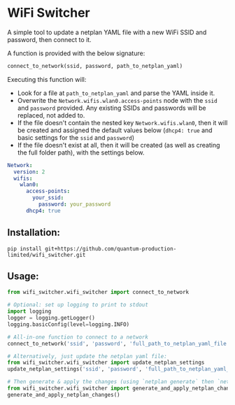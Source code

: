 # WiFi Switcher
A simple tool to update a netplan YAML file with a new WiFi SSID and password, then connect
to it.

A function is provided with the below signature:
```python
connect_to_network(ssid, password, path_to_netplan_yaml)
```

Executing this function will:
- Look for a file at `path_to_netplan_yaml` and parse the YAML inside it.
- Overwrite the `Network.wifis.wlan0.access-points` node with the `ssid` and `password`
provided. Any existing SSIDs and passwords will be replaced, not added to.
- If the file doesn't contain the nested key `Network.wifis.wlan0`, then it will be
created and assigned the default values below (`dhcp4: true` and basic settings for the
`ssid` and `password`)
- If the file doesn't exist at all, then it will be created (as well as creating the full
folder path), with the settings below.

```yaml
Network:
  version: 2
  wifis:
    wlan0:
      access-points:
        your_ssid:
          password: your_password
      dhcp4: true
```

## Installation:

`pip install git+https://github.com/quantum-production-limited/wifi_switcher.git`

## Usage:

```python
from wifi_switcher.wifi_switcher import connect_to_network

# Optional: set up logging to print to stdout
import logging
logger = logging.getLogger()
logging.basicConfig(level=logging.INFO)

# All-in-one function to connect to a network
connect_to_network('ssid', 'password', 'full_path_to_netplan_yaml_file')

# Alternatively, just update the netplan yaml file:
from wifi_switcher.wifi_switcher import update_netplan_settings
update_netplan_settings('ssid', 'password', 'full_path_to_netplan_yaml_file')

# Then generate & apply the changes (using `netplan generate` then `netplan apply`):
from wifi_switcher.wifi_switcher import generate_and_apply_netplan_changes
generate_and_apply_netplan_changes()
```
 
